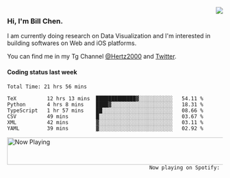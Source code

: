 <img  align="right" src="https://github-readme-stats.vercel.app/api?username=BillChen2k&show_icons=false&count_private=true&hide_title=true">

### Hi, I'm Bill Chen.

I am currently doing research on Data Visualization and I'm interested in building softwares on Web and iOS platforms.

You can find me in my Tg Channel [@Hertz2000](https://t.me/Hertz2000) and [Twitter](https://twitter.com/billchen2k).

#### Coding status last week

<!--START_SECTION:waka-->

```text
Total Time: 21 hrs 56 mins

TeX          12 hrs 13 mins  █████████████▓░░░░░░░░░░░   54.11 %
Python       4 hrs 8 mins    ████▓░░░░░░░░░░░░░░░░░░░░   18.31 %
TypeScript   1 hr 57 mins    ██░░░░░░░░░░░░░░░░░░░░░░░   08.66 %
CSV          49 mins         █░░░░░░░░░░░░░░░░░░░░░░░░   03.67 %
XML          42 mins         ▓░░░░░░░░░░░░░░░░░░░░░░░░   03.11 %
YAML         39 mins         ▓░░░░░░░░░░░░░░░░░░░░░░░░   02.92 %
```

<!--END_SECTION:waka-->


<div>
<a href="https://spotify-now-playing.billchen2k.vercel.app/now-playing?open">
   <img align="right" src="https://spotify-now-playing.billchen2k.vercel.app/now-playing" width="540" height="64" alt="Now Playing">
</a>
</div>

<div>
<p align="right"><code>Now playing on Spotify: </code></p>
</div>

<!--
**BillChen2K/BillChen2K** is a ✨ _special_ ✨ repository because its `README.md` (this file) appears on your GitHub profile.

Here are some ideas to get you started:

- 🔭 I’m currently working on ...
- 🌱 I’m currently learning ...
- 👯 I’m looking to collaborate on ...
- 🤔 I’m looking for help with ...
- 💬 Ask me about ...
- 📫 How to reach me: ...
- 😄 Pronouns: ...
- ⚡ Fun fact: ...
-->
